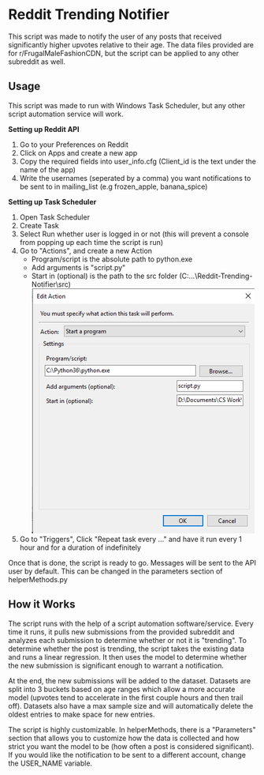 # Reddit Trending Notifier
This script was made to notify the user of any posts that received significantly higher upvotes relative to their age. The data files provided are for r/FrugalMaleFashionCDN, but the script can be applied to any other subreddit as well. 

## Usage
This script was made to run with Windows Task Scheduler, but any other script automation service will work.

**Setting up Reddit API**
1. Go to your Preferences on Reddit 
2. Click on Apps and create a new app
3. Copy the required fields into user_info.cfg (Client_id is the text under the name of the app)
4. Write the usernames (seperated by a comma) you want notifications to be sent to in mailing_list (e.g frozen_apple, banana_spice)

**Setting up Task Scheduler**
1. Open Task Scheduler
2. Create Task
3. Select Run whether user is logged in or not (this will prevent a console from popping up each time the script is run)
4. Go to "Actions", and create a new Action
   - Program/script is the absolute path to python.exe
   - Add arguments is "script.py"
   - Start in (optional) is the path to the src folder (C:...\Reddit-Trending-Notifier\src)
![alt text](https://github.com/jli97/Reddit-Trending-Notifier-/blob/master/extras/readme_task.png)
5. Go to "Triggers", Click "Repeat task every ..." and have it run every 1 hour and for a duration of indefinitely

Once that is done, the script is ready to go. Messages will be sent to the API user by default. This can be changed in the parameters section of helperMethods.py

## How it Works
The script runs with the help of a script automation software/service. Every time it runs, it pulls new submissions from the provided subreddit and analyzes each submission to determine whether or not it is "trending". To determine whether the post is trending, the script takes the existing data and runs a linear regression. It then uses the model to determine whether the new submission is significant enough to warrant a notification. 

At the end, the new submissions will be added to the dataset. Datasets are split into 3 buckets based on age ranges which allow a more accurate model (upvotes tend to accelerate in the first couple hours and then trail off). Datasets also have a max sample size and will automatically delete the oldest entries to make space for new entries. 

The script is highly customizable. In helperMethods, there is a "Parameters" section that allows you to customize how the data is collected and how strict you want the model to be (how often a post is considered significant). If you would like the notification to be sent to a different account, change the USER_NAME variable. 
